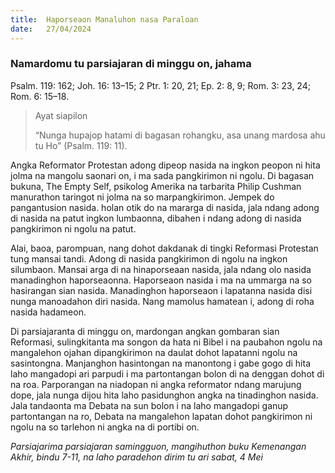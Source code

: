 ```yaml
---
title:  Haporseaon Manaluhon nasa Paraloan
date:   27/04/2024
---
```


### Namardomu tu parsiajaran di minggu on, jahama
Psalm. 119: 162; Joh. 16: 13–15; 2 Ptr. 1: 20, 21; Ep. 2: 8, 9; Rom. 3: 23, 24; Rom. 6: 15–18.

> <p>Ayat siapilon</p>
> “Nunga hupajop hatami di bagasan rohangku, asa unang mardosa ahu tu Ho” (Psalm. 119: 11).

Angka Reformator Protestan adong dipeop nasida na ingkon peopon ni hita jolma na mangolu saonari on, i ma sada pangkirimon ni ngolu. Di bagasan bukuna, The Empty Self, psikolog Amerika na tarbarita Philip Cushman manurathon taringot ni jolma na so marpangkirimon. Jempek do pangantusion nasida. holan otik do na mararga di nasida, jala ndang adong di nasida na patut ingkon lumbaonna, dibahen i ndang adong di nasida pangkirimon ni ngolu na patut.

Alai, baoa, parompuan, nang dohot dakdanak di tingki Reformasi Protestan tung mansai tandi. Adong di nasida pangkirimon di ngolu na ingkon silumbaon. Mansai arga di na hinaporseaan nasida, jala ndang olo nasida manadinghon haporseaonna. Haporseaon nasida i ma na ummarga na so hasirangan sian nasida. Manadinghon haporseaon i lapatanna nasida disi nunga manoadahon diri nasida. Nang mamolus hamatean i, adong di roha nasida hadameon.

Di parsiajaranta di minggu on, mardongan angkan gombaran sian Reformasi, sulingkitanta ma songon da hata ni Bibel i na paubahon ngolu na mangalehon ojahan dipangkirimon na daulat dohot lapatanni ngolu na sasintongna. Manjanghon hasintongan na manontong i gabe gogo di hita laho mangadopi ari parpudi i ma partontangan bolon di na denggan dohot di na roa. Parporangan na niadopan ni angka reformator ndang marujung dope, jala nunga dijou hita laho pasidunghon angka na tinadinghon nasida. Jala tandaonta ma Debata na sun bolon i na laho mangadopi ganup partontangan na ro, Debata na mangalehon lapatan dohot pangkirimon ni ngolu na so tarlehon ni angka na di portibi on.

_Parsiajarima parsiajaran samingguon, mangihuthon buku Kemenangan Akhir, bindu 7-11, na laho paradehon dirim tu ari sabat, 4 Mei_